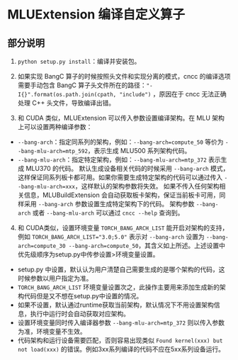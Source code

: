 # MLUExtension 编译自定义算子

## 部分说明

1. `python setup.py install`：编译并安装包。

2. 如果实现 BangC 算子的时候按照头文件和实现分离的模式，cncc 的编译选项需要手动包含 BangC 算子头文件所在的路径：`"-I{}".format(os.path.join(cpath, "include")` ，原因在于 cncc 无法正确处理 C++ 头文件，导致编译出错。

3. 和 CUDA 类似，MLUExtension 可以传入参数设置编译架构。在 MLU 架构上可以设置两种编译参数：
- `--bang-arch`：指定同系列的架构，例如：`--bang-arch=compute_50` 等价为 `--bang-mlu-arch=mtp_592`，表示生成 MLU500 系列架构代码。
- `--bang-mlu-arch`：指定特定架构，例如：`--bang-mlu-arch=mtp_372` 表示生成 MLU370 的代码。
默认生成设备相关代码的时候采用 `--bang-arch` 模式，这样保证同系列板卡都可用。如果你需要生成特定架构的代码可以通过传入 `--bang-mlu-arch=xxx`，这样默认的架构参数将失效。
如果不传入任何架构相关信息，MLUBuildExtension 会自动获取板卡架构，保证当前板卡可用，同样采用 `--bang-arch` 参数设置生成特定架构下的代码。
架构参数 `--bang-arch` 或者 `--bang-mlu-arch` 可以通过 `cncc --help` 查询到。

4. 和 CUDA类似，设置环境变量 `TORCH_BANG_ARCH_LIST` 能开启对架构的支持，例如 `TORCH_BANG_ARCH_LIST="3.0;5.0"` 表示对 `--bang-arch` 设置为 `--bang-arch=compute_30 --bang-arch=compute_50`，其含义如上所述。上述设置中优先级顺序为setup.py中传参设置>环境变量设置。
- setup.py 中设置，默认认为用户清楚自己需要生成的是哪个架构的代码，这时候参数以用户指定为准。
- `TORCH_BANG_ARCH_LIST` 环境变量设置次之，此操作主要用来添加生成新的架构代码但是又不想在setup.py中设置的情况。
- 如果不设置，默认通过runtime获取当前架构，默认情况下不用设置架构信息，执行中运行时会自动获取对应架构。
- 设置环境变量同时传入编译器参数 `--bang-mlu-arch=mtp_372` 则以传入参数为准，环境变量不生效。
- 代码架构和运行设备需要匹配，否则容易出现类似 `Found kernel(xxx) but not load(xxx)` 的错误。例如3xx系列编译的代码不应在5xx系列设备运行。
